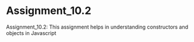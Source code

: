 # Assignment_10.2
Assignment_10.2: This assignment helps in understanding constructors and objects in Javascript

